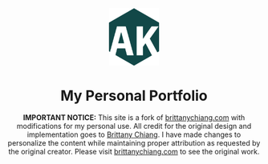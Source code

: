 <div align="center">
  <img alt="Logo" src="https://raw.githubusercontent.com/bchiang7/v4/main/src/images/logo.png" width="100" />
</div>
<h1 align="center">
  My Personal Portfolio
</h1>
<p align="center">
  <strong>IMPORTANT NOTICE:</strong> This site is a fork of <a href="https://brittanychiang.com" target="_blank">brittanychiang.com</a> with modifications for my personal use. All credit for the original design and implementation goes to <a href="https://brittanychiang.com" target="_blank">Brittany Chiang</a>. I have made changes to personalize the content while maintaining proper attribution as requested by the original creator. Please visit <a href="https://brittanychiang.com" target="_blank">brittanychiang.com</a> to see the original work.
</p>
